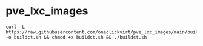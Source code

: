 # pve_lxc_images

```
curl -L https://raw.githubusercontent.com/oneclickvirt/pve_lxc_images/main/buildct.sh -o buildct.sh && chmod +x buildct.sh && ./buildct.sh
```
